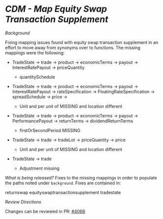 # *CDM - Map Equity Swap Transaction Supplement*

_Background_

Fixing mapping issues found with equity swap transaction supplement in an effort to move away from synonyms over to functions. The missing mappings were the following:

- TradeState → trade → product → economicTerms → payout → InterestRatePayout → priceQuantity
  - quantitySchedule

- TradeState → trade → product → economicTerms → payout → InterestRatePayout → rateSpecification → FloatingRateSpecification → spreadSchedule → price →
  - Unit and per unit of MISSING and location different

- TradeState → trade → product → economicTerms → payout → PerformancePayout → returnTerms → dividendReturnTerms
  - firstOrSecondPeriod MISSING

- TradeState → trade → tradeLot → priceQuantity → price
  - Unit and per unit of MISSING and location different

- TradeState → trade
  - Adjustment missing
  
_What is being released?_
Fixes to the missing mappings in order to populate the paths noted under `background`. Fixes are contained in:

returnswap
equityswaptransactionsupplement
tradestate


_Review Directions_

Changes can be reviewed in PR: [#4068](https://github.com/finos/common-domain-model/pull/4068)
